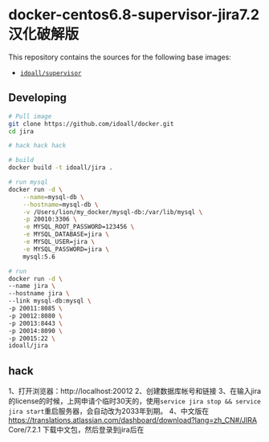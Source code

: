 # docker-centos6.8-supervisor-jira7.2汉化破解版


This repository contains the sources for the following base images:
- [`idoall/supervisor`](https://hub.docker.com/r/idoall/supervisor/)


## Developing

```bash
# Pull image
git clone https://github.com/idoall/docker.git
cd jira

# hack hack hack

# build
docker build -t idoall/jira .

# run mysql
docker run -d \
    --name=mysql-db \
    --hostname=mysql-db \
    -v /Users/lion/my_docker/mysql-db:/var/lib/mysql \
    -p 20010:3306 \
    -e MYSQL_ROOT_PASSWORD=123456 \
    -e MYSQL_DATABASE=jira \
    -e MYSQL_USER=jira \
    -e MYSQL_PASSWORD=jira \
    mysql:5.6

# run
docker run -d \
--name jira \
--hostname jira \
--link mysql-db:mysql \
-p 20011:8085 \
-p 20012:8080 \
-p 20013:8443 \
-p 20014:8090 \
-p 20015:22 \
idoall/jira

```

## hack
1、打开浏览器：http://localhost:20012
2、创建数据库帐号和链接
3、在输入jira的license的时候，上网申请个临时30天的，使用`service jira stop && service jira start`重启服务器，会自动改为2033年到期。
4、中文版在 https://translations.atlassian.com/dashboard/download?lang=zh_CN#/JIRA Core/7.2.1 下载中文包，然后登录到jira后在